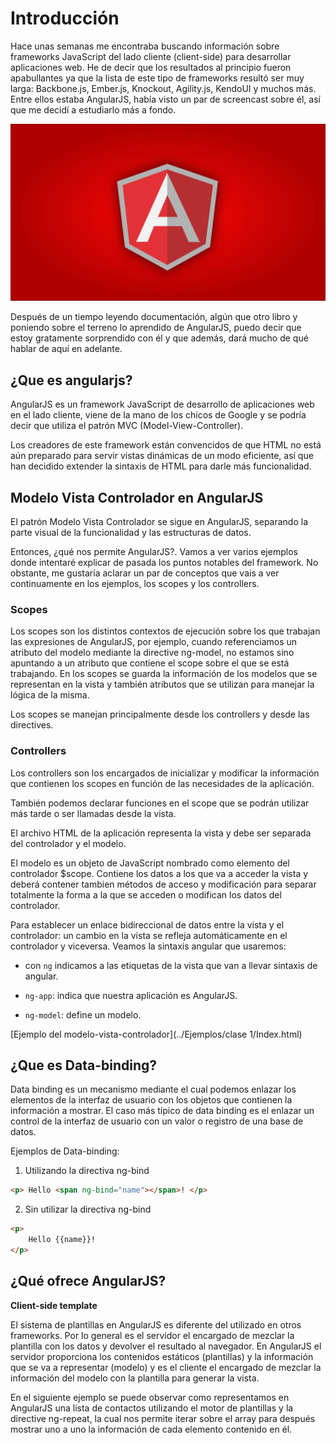 # Introducción

Hace unas semanas me encontraba buscando información sobre frameworks JavaScript del lado cliente (client-side) para desarrollar aplicaciones web. He de decir que los resultados al principio fueron apabullantes ya que la lista de este tipo de frameworks resultó ser muy larga: Backbone.js, Ember.js, Knockout, Agility.js, KendoUI y muchos más. Entre ellos estaba AngularJS, había visto un par de screencast sobre él, así que me decidí a estudiarlo más a fondo.

![AngularJS](img/AngularJS.png)

Después de un tiempo leyendo documentación, algún que otro libro y poniendo sobre el terreno lo aprendido de AngularJS, puedo decir que estoy gratamente sorprendido con él y que además, dará mucho de qué hablar de aquí en adelante.

## ¿Que es angularjs?

AngularJS es un framework JavaScript de desarrollo de aplicaciones web en el lado cliente, viene de la mano de los chicos de Google y se podría decir que utiliza el patrón MVC (Model-View-Controller).

Los creadores de este framework están convencidos de que HTML no está aún preparado para servir vistas dinámicas de un modo eficiente, así que han decidido extender la sintaxis de HTML para darle más funcionalidad.

## Modelo Vista Controlador en AngularJS

El patrón Modelo Vista Controlador se sigue en AngularJS, separando la parte visual de la funcionalidad y las estructuras de datos.

Entonces, ¿qué nos permite AngularJS?. Vamos a ver varios ejemplos donde intentaré explicar de pasada los puntos notables del framework. No obstante, me gustaría aclarar un par de conceptos que vais a ver continuamente en los ejemplos, los scopes y los controllers.

### Scopes

Los scopes son los distintos contextos de ejecución sobre los que trabajan las expresiones de AngularJS, por ejemplo, cuando referenciamos un atributo del modelo mediante la directive ng-model, no estamos sino apuntando a un atributo que contiene el scope sobre el que se está trabajando. En los scopes se guarda la información de los modelos que se representan en la vista y también atributos que se utilizan para manejar la lógica de la misma.

Los scopes se manejan principalmente desde los controllers y desde las directives.

### Controllers

Los controllers son los encargados de inicializar y modificar la información que contienen los scopes en función de las necesidades de la aplicación.

También podemos declarar funciones en el scope que se podrán utilizar más tarde o ser llamadas desde la vista.

El archivo HTML de la aplicación representa la vista y debe ser separada del controlador y el modelo.

El modelo es un objeto de JavaScript nombrado como elemento del controlador $scope. Contiene los datos a los que va a acceder la vista y deberá contener tambien métodos de acceso y modificación para separar totalmente la forma a la que se acceden o modifican los datos del controlador.

Para establecer un enlace bidireccional de datos entre la vista y el controlador: un cambio en la vista se refleja automáticamente en el controlador y viceversa. Veamos la sintaxis angular que usaremos:

- con `ng` indicamos a las etiquetas de la vista que van a llevar sintaxis de angular.

- `ng-app`: indica que nuestra aplicación es AngularJS.

- `ng-model`: define un modelo.

[Ejemplo del modelo-vista-controlador](../Ejemplos/clase 1/Index.html)

## ¿Que es Data-binding?

Data binding es un mecanismo mediante el cual podemos enlazar los elementos de la interfaz de usuario con los objetos que contienen la información a mostrar. El caso más típico de data binding es el enlazar un control de la interfaz de usuario con un valor o registro de una base de datos.

Ejemplos de Data-binding:

1. Utilizando la directiva ng-bind
```html
<p> Hello <span ng-bind="name"></span>! </p>
```

2. Sin utilizar la directiva ng-bind
```html
<p>
	Hello {{name}}!
</p>
```

## ¿Qué ofrece AngularJS?

__Client-side template__

El sistema de plantillas en AngularJS es diferente del utilizado en otros frameworks. Por lo general es el servidor el encargado de mezclar la plantilla con los datos y devolver el resultado al navegador. En AngularJS el servidor proporciona los contenidos estáticos (plantillas) y la información que se va a representar (modelo) y es el cliente el encargado de mezclar la información del modelo con la plantilla para generar la vista.

En el siguiente ejemplo se puede observar como representamos en AngularJS una lista de contactos utilizando el motor de plantillas y la directive ng-repeat, la cual nos permite iterar sobre el array para después mostrar uno a uno la información de cada elemento contenido en él.
